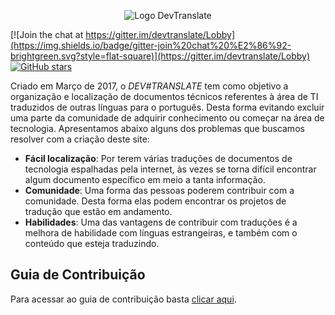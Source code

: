 <p align="center">
  <img src="http://i68.tinypic.com/idsuv7.png" alt="Logo DevTranslate"/>
</p>

[![Join the chat at https://gitter.im/devtranslate/Lobby](https://img.shields.io/badge/gitter-join%20chat%20%E2%86%92-brightgreen.svg?style=flat-square)](https://gitter.im/devtranslate/Lobby)
[![GitHub stars](https://img.shields.io/github/stars/devtranslate/devtranslate.github.io.svg?style=flat-square)](https://github.com/devtranslate/devtranslate.github.io/stargazers)

Criado em Março de 2017, o _DEV#TRANSLATE_ tem como objetivo a organização e localização de documentos técnicos referentes à área de TI traduzidos de outras línguas para o português. Desta forma evitando excluir uma parte da comunidade de adquirir conhecimento ou começar na área de tecnologia. Apresentamos abaixo alguns dos problemas que buscamos resolver com a criação deste site:
* **Fácil localização**: Por terem várias traduções de documentos de tecnologia espalhadas pela internet, às vezes se torna difícil encontrar algum documento específico em meio a tanta informação.
* **Comunidade**: Uma forma das pessoas poderem contribuir com a comunidade. Desta forma elas podem encontrar os projetos de tradução que estão em andamento.
* **Habilidades**: Uma das vantagens de contribuir com traduções é a melhora de habilidade com línguas estrangeiras, e também com o conteúdo que esteja traduzindo.

## Guia de Contribuição
Para acessar ao guia de contribuição basta [clicar aqui](CONTRIBUTING.md).
